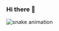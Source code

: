 ### Hi there 👋

![snake animation](https://github.com/borgesw4/borgesw4/blob/ab15ce10781c1958d4680b89a1b5e4ea600dcbec/.github/workflows/snake.yml)
<!--
**borgesw4/borgesw4** is a ✨ _special_ ✨ repository because its `README.md` (this file) appears on your GitHub profile.

Here are some ideas to get you started:

- 🔭 I’m currently working on ...
- 🌱 I’m currently learning ...
- 👯 I’m looking to collaborate on ...
- 🤔 I’m looking for help with ...
- 💬 Ask me about ...
- 📫 How to reach me: ...
- 😄 Pronouns: ...
- ⚡ Fun fact: ...
-->



